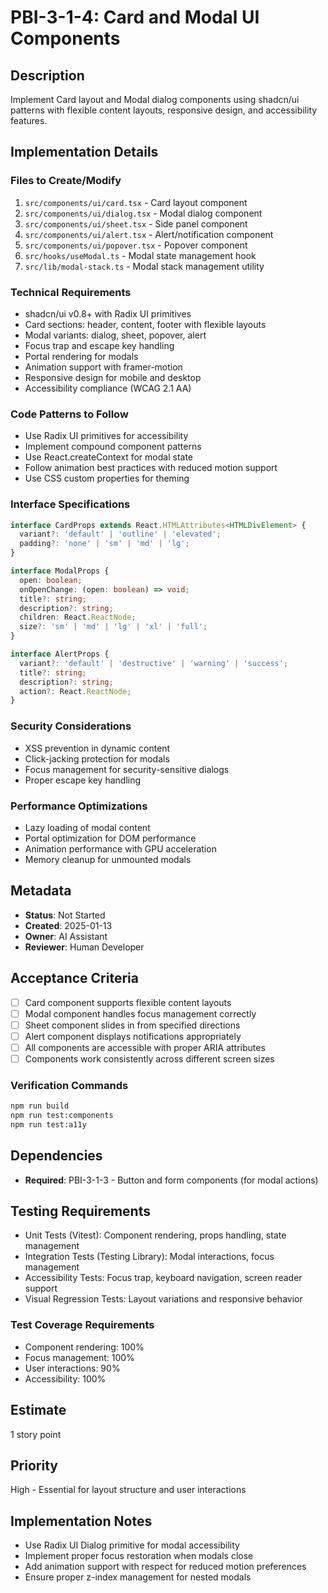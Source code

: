 # PBI-3-1-4: Card and Modal UI Components

## Description

Implement Card layout and Modal dialog components using shadcn/ui patterns with flexible content layouts, responsive
design, and accessibility features.

## Implementation Details

### Files to Create/Modify

1. `src/components/ui/card.tsx` - Card layout component
2. `src/components/ui/dialog.tsx` - Modal dialog component
3. `src/components/ui/sheet.tsx` - Side panel component
4. `src/components/ui/alert.tsx` - Alert/notification component
5. `src/components/ui/popover.tsx` - Popover component
6. `src/hooks/useModal.ts` - Modal state management hook
7. `src/lib/modal-stack.ts` - Modal stack management utility

### Technical Requirements

- shadcn/ui v0.8+ with Radix UI primitives
- Card sections: header, content, footer with flexible layouts
- Modal variants: dialog, sheet, popover, alert
- Focus trap and escape key handling
- Portal rendering for modals
- Animation support with framer-motion
- Responsive design for mobile and desktop
- Accessibility compliance (WCAG 2.1 AA)

### Code Patterns to Follow

- Use Radix UI primitives for accessibility
- Implement compound component patterns
- Use React.createContext for modal state
- Follow animation best practices with reduced motion support
- Use CSS custom properties for theming

### Interface Specifications

```typescript
interface CardProps extends React.HTMLAttributes<HTMLDivElement> {
  variant?: 'default' | 'outline' | 'elevated';
  padding?: 'none' | 'sm' | 'md' | 'lg';
}

interface ModalProps {
  open: boolean;
  onOpenChange: (open: boolean) => void;
  title?: string;
  description?: string;
  children: React.ReactNode;
  size?: 'sm' | 'md' | 'lg' | 'xl' | 'full';
}

interface AlertProps {
  variant?: 'default' | 'destructive' | 'warning' | 'success';
  title?: string;
  description?: string;
  action?: React.ReactNode;
}
```

### Security Considerations

- XSS prevention in dynamic content
- Click-jacking protection for modals
- Focus management for security-sensitive dialogs
- Proper escape key handling

### Performance Optimizations

- Lazy loading of modal content
- Portal optimization for DOM performance
- Animation performance with GPU acceleration
- Memory cleanup for unmounted modals

## Metadata

- **Status**: Not Started
- **Created**: 2025-01-13
- **Owner**: AI Assistant
- **Reviewer**: Human Developer

## Acceptance Criteria

- [ ] Card component supports flexible content layouts
- [ ] Modal component handles focus management correctly
- [ ] Sheet component slides in from specified directions
- [ ] Alert component displays notifications appropriately
- [ ] All components are accessible with proper ARIA attributes
- [ ] Components work consistently across different screen sizes

### Verification Commands

```bash
npm run build
npm run test:components
npm run test:a11y
```

## Dependencies

- **Required**: PBI-3-1-3 - Button and form components (for modal actions)

## Testing Requirements

- Unit Tests (Vitest): Component rendering, props handling, state management
- Integration Tests (Testing Library): Modal interactions, focus management
- Accessibility Tests: Focus trap, keyboard navigation, screen reader support
- Visual Regression Tests: Layout variations and responsive behavior

### Test Coverage Requirements

- Component rendering: 100%
- Focus management: 100%
- User interactions: 90%
- Accessibility: 100%

## Estimate

1 story point

## Priority

High - Essential for layout structure and user interactions

## Implementation Notes

- Use Radix UI Dialog primitive for modal accessibility
- Implement proper focus restoration when modals close
- Add animation support with respect for reduced motion preferences
- Ensure proper z-index management for nested modals
